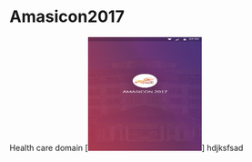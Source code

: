# Amasicon2017
Health care domain 
[<img src="https://github.com/raheez/Amasicon2017/blob/master/1-splash.png" width="200" height="200">]
hdjksfsad
